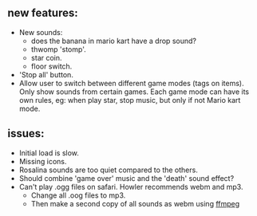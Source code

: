 ## new features:
- New sounds:
  - does the banana in mario kart have a drop sound?
  - thwomp 'stomp'.
  - star coin.
  - floor switch.
- 'Stop all' button.
- Allow user to switch between different game modes (tags on items). Only show sounds from certain games. Each game mode can have its own rules, eg: when play star, stop music, but only if not Mario kart mode.

## issues:
- Initial load is slow.
- Missing icons.
- Rosalina sounds are too quiet compared to the others.
- Should combine 'game over' music and the 'death' sound effect?
- Can't play .ogg files on safari. Howler recommends webm and mp3.
  - Change all .oog files to mp3.
  - Then make a second copy of all sounds as webm using [ffmpeg](https://github.com/goldfire/howler.js#format-recommendations)

